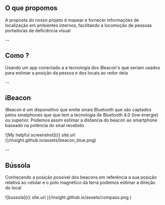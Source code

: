 ## O que propomos

A proposta do nosso projeto é mapear e fornecer informações de localização em
ambientes internos, facilitando a locomoção de pessoas portadoras de deficiência
visual


--

## Como ?

Usando um app conectado a a tecnologia dos iBeacon's que seriam usados para
estimar a posição da pessoa e dos locais ao redor dela

--

## iBeacon

iBeacon é um disponsitivo que emite sinais Bluetooth que são captados pelos smatphones
que que tem a tecnologia de Bluetooth 4.0 (low energie)  ou superior. Podemos assim
estimar a distancia do beacon ao smartphone baseado na potência do sinal recebido

<div class="fragment" markdown="1">
![My helpful screenshot]({{ site.url }}/insight.github.io/assets/beacon_blue.png)
</div>

--

## Bússola

Conhecendo a posição possível dos beacons em referência a sua posição relativa ao
celular e o polo magnético da terra podemos estimar a direção do local


![bussola]({{ site.url }}/insight.github.io/assets/compass.png )

